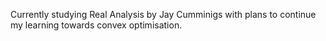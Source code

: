 Currently studying Real Analysis by Jay Cumminigs with plans to continue my learning towards convex optimisation. 
